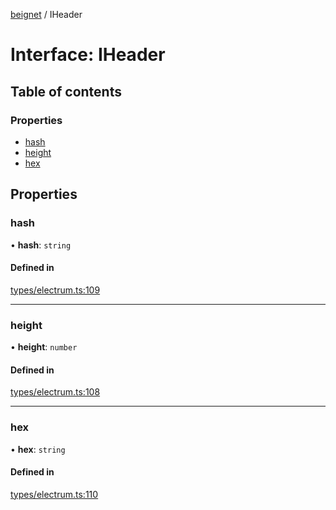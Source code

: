 [beignet](../README.md) / IHeader

# Interface: IHeader

## Table of contents

### Properties

- [hash](IHeader.md#hash)
- [height](IHeader.md#height)
- [hex](IHeader.md#hex)

## Properties

### hash

• **hash**: `string`

#### Defined in

[types/electrum.ts:109](https://github.com/synonymdev/beignet/blob/0e5dd24/src/types/electrum.ts#L109)

___

### height

• **height**: `number`

#### Defined in

[types/electrum.ts:108](https://github.com/synonymdev/beignet/blob/0e5dd24/src/types/electrum.ts#L108)

___

### hex

• **hex**: `string`

#### Defined in

[types/electrum.ts:110](https://github.com/synonymdev/beignet/blob/0e5dd24/src/types/electrum.ts#L110)
